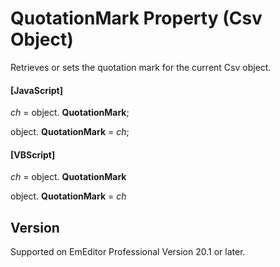 # QuotationMark Property (Csv Object)

Retrieves or sets the quotation mark for the current Csv object.

#### \[JavaScript\]

_ch_ = object. **QuotationMark**;

object. **QuotationMark** = _ch_;

#### \[VBScript\]

_ch_ = object. **QuotationMark**

object. **QuotationMark** = _ch_

## Version

Supported on EmEditor Professional Version 20.1 or later.